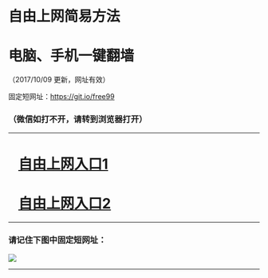 ﻿# 自由上网简易方法

# 电脑、手机一键翻墙

（2017/10/09 更新，网址有效）

固定短网址：https://git.io/free99

### （微信如打不开，请转到浏览器打开）


***





# &nbsp;&nbsp; <a href="http://ft2424325032.fwq-tz-1001.info/fwqtz01.html?t=100900117086 " target="_blank">自由上网入口1</a>
# &nbsp;&nbsp; <a href="http://ft255071834.fwq-tz-1002.info/fwqtz02.html?t=100900126505 " target="_blank">自由上网入口2</a>
***

### 请记住下图中固定短网址：

<img src="https://s3-us-west-2.amazonaws.com/fwq-1001/yjfq-20170905okok.png" /> 


***

